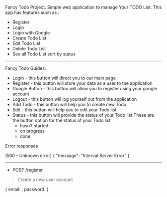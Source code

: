 Fancy Todo Project. Simple web application to manage Your TODO List. 
This app has features such as :

* Register
* Login
* Login with Google
* Create Todo List
* Edit Todo List
* Delete Todo List
* See all Todo List sort by status

------------------

Fancy Todo Guides:

* Login - this button will direct you to our main page
* Register - this button will store your data as a user to the application
* Google Button - this button will allow you to register using your google account
* Logout - this button will log yourself out from the application
* Add Todo - this button will help you to create new Todo
* Edit - this button will help you to edit your Todo list
* Status - this button will provide the status of your Todo list
  These are the button option for the status of your Todo list
  * hasn't started
  * on progress
  * done 

Error responses

(500 - Unknown error)
{ "message": "Interval Server Error" }

---
* POST /register
> Create a new user account

{ 
  email: <email input>,
  password: <password input>
}

